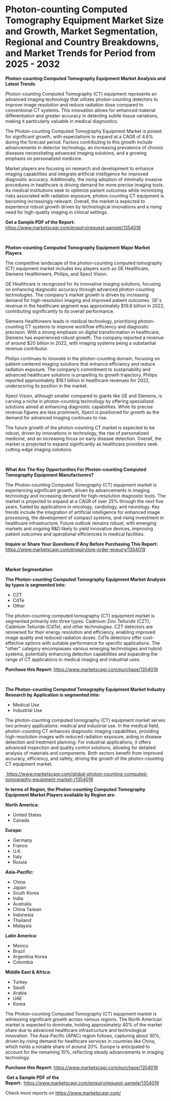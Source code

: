 <p><h1>Photon-counting Computed Tomography Equipment Market Size and Growth, Market Segmentation, Regional and Country Breakdowns, and Market Trends for Period from 2025 -  2032</h1></p><p><strong>Photon-counting Computed Tomography Equipment Market Analysis and Latest Trends</strong></p>
<p><p>Photon-counting Computed Tomography (CT) equipment represents an advanced imaging technology that utilizes photon-counting detectors to improve image resolution and reduce radiation dose compared to conventional CT systems. This innovation allows for enhanced material differentiation and greater accuracy in detecting subtle tissue variations, making it particularly valuable in medical diagnostics.</p><p>The Photon-counting Computed Tomography Equipment Market is poised for significant growth, with expectations to expand at a CAGR of 4.6% during the forecast period. Factors contributing to this growth include advancements in detector technology, an increasing prevalence of chronic diseases necessitating advanced imaging solutions, and a growing emphasis on personalized medicine. </p><p>Market players are focusing on research and development to enhance imaging capabilities and integrate artificial intelligence for improved diagnostic accuracy. Additionally, the rising adoption of minimally invasive procedures in healthcare is driving demand for more precise imaging tools. As medical institutions seek to optimize patient outcomes while minimizing risks associated with radiation exposure, photon-counting CT equipment is becoming increasingly relevant. Overall, the market is expected to experience robust growth driven by technological innovations and a rising need for high-quality imaging in clinical settings.</p></p>
<p><strong>Get a Sample PDF of the Report:&nbsp;</strong> <a href="https://www.marketscagr.com/enquiry/request-sample/1354019?utm_campaign=2804&utm_medium=2&utm_source=Github&utm_content=ia&utm_term=28022025&utm_id=photon-counting-computed-tomography-equipment">https://www.marketscagr.com/enquiry/request-sample/1354019</a></p>
<p>&nbsp;</p>
<p><strong>Photon-counting Computed Tomography Equipment Major Market Players</strong></p>
<p><p>The competitive landscape of the photon-counting computed tomography (CT) equipment market includes key players such as GE Healthcare, Siemens Healthineers, Philips, and Xpect Vision. </p><p>GE Healthcare is recognized for its innovative imaging solutions, focusing on enhancing diagnostic accuracy through advanced photon-counting technologies. The company's market growth is driven by increasing demand for high-resolution imaging and improved patient outcomes. GE's revenue in the healthcare segment was approximately $19.8 billion in 2022, contributing significantly to its overall performance.</p><p>Siemens Healthineers leads in medical technology, prioritizing photon-counting CT systems to improve workflow efficiency and diagnostic precision. With a strong emphasis on digital transformation in healthcare, Siemens has experienced robust growth. The company reported a revenue of around $20 billion in 2022, with imaging systems being a substantial revenue contributor.</p><p>Philips continues to innovate in the photon-counting domain, focusing on patient-centered imaging solutions that enhance efficiency and reduce radiation exposure. The company’s commitment to sustainability and advanced healthcare solutions is propelling its growth trajectory. Philips reported approximately $18.1 billion in healthcare revenues for 2022, underscoring its position in the market.</p><p>Xpect Vision, although smaller compared to giants like GE and Siemens, is carving a niche in photon-counting technology by offering specialized solutions aimed at enhancing diagnostic capabilities. While its precise revenue figures are less prominent, Xpect is positioned for growth as the demand for advanced imaging continues to rise.</p><p>The future growth of the photon-counting CT market is expected to be robust, driven by innovations in technology, the rise of personalized medicine, and an increasing focus on early disease detection. Overall, the market is projected to expand significantly as healthcare providers seek cutting-edge imaging solutions.</p></p>
<p>&nbsp;</p>
<p><strong>What Are The Key Opportunities For Photon-counting Computed Tomography Equipment Manufacturers?</strong></p>
<p><p>The Photon-counting Computed Tomography (CT) equipment market is experiencing significant growth, driven by advancements in imaging technology and increasing demand for high-resolution diagnostic tools. The market is projected to expand at a CAGR of over 25% through the next five years, fueled by applications in oncology, cardiology, and neurology. Key trends include the integration of artificial intelligence for enhanced image processing, the development of compact systems, and rising investment in healthcare infrastructure. Future outlook remains robust, with emerging markets and ongoing R&D likely to yield innovative devices, improving patient outcomes and operational efficiencies in medical facilities.</p></p>
<p><strong>Inquire or Share Your Questions If Any Before Purchasing This Report:</strong> <a href="https://www.marketscagr.com/enquiry/pre-order-enquiry/1354019?utm_campaign=2804&utm_medium=2&utm_source=Github&utm_content=ia&utm_term=28022025&utm_id=photon-counting-computed-tomography-equipment">https://www.marketscagr.com/enquiry/pre-order-enquiry/1354019</a></p>
<p>&nbsp;</p>
<p><strong>Market Segmentation</strong></p>
<p><strong>The Photon-counting Computed Tomography Equipment Market Analysis by types is segmented into:</strong></p>
<p><ul><li>CZT</li><li>CdTe</li><li>Other</li></ul></p>
<p><p>The photon-counting computed tomography (CT) equipment market is segmented primarily into three types: Cadmium Zinc Telluride (CZT), Cadmium Telluride (CdTe), and other technologies. CZT detectors are renowned for their energy resolution and efficiency, enabling improved image quality and reduced radiation doses. CdTe detectors offer cost-effective options with suitable performance for specific applications. The "other" category encompasses various emerging technologies and hybrid systems, potentially enhancing detection capabilities and expanding the range of CT applications in medical imaging and industrial uses.</p></p>
<p><strong>Purchase this Report:&nbsp;</strong><a href="https://www.marketscagr.com/purchase/1354019?utm_campaign=2804&utm_medium=2&utm_source=Github&utm_content=ia&utm_term=28022025&utm_id=photon-counting-computed-tomography-equipment">https://www.marketscagr.com/purchase/1354019</a></p>
<p>&nbsp;</p>
<p><strong>The Photon-counting Computed Tomography Equipment Market Industry Research by Application is segmented into:</strong></p>
<p><ul><li>Medical Use</li><li>Industrial Use</li></ul></p>
<p><p>The photon-counting computed tomography (CT) equipment market serves two primary applications: medical and industrial use. In the medical field, photon-counting CT enhances diagnostic imaging capabilities, providing high-resolution images with reduced radiation exposure, aiding in disease detection and treatment planning. For industrial applications, it offers advanced inspection and quality control solutions, allowing for detailed analysis of materials and components. Both sectors benefit from improved accuracy, efficiency, and safety, driving the growth of the photon-counting CT equipment market.</p></p>
<p><a href="https://www.marketscagr.com/global-photon-counting-computed-tomography-equipment-market-r1354019?utm_campaign=2804&utm_medium=2&utm_source=Github&utm_content=ia&utm_term=28022025&utm_id=photon-counting-computed-tomography-equipment">&nbsp;https://www.marketscagr.com/global-photon-counting-computed-tomography-equipment-market-r1354019</a></p>
<p><strong>In terms of Region, the Photon-counting Computed Tomography Equipment Market Players available by Region are:</strong></p>
<p>
    <p> <strong> North America: </strong>
        <ul>
            <li>United States</li>
            <li>Canada</li>
        </ul>
        </p> 
    <p> <strong> Europe: </strong>
        <ul>
            <li>Germany</li>
            <li>France</li>
            <li>U.K.</li>
            <li>Italy</li>
            <li>Russia</li>
        </ul>
        </p> 
    <p> <strong> Asia-Pacific: </strong>
        <ul>
            <li>China</li>
            <li>Japan</li>
            <li>South Korea</li>
            <li>India</li>
            <li>Australia</li>
            <li>China Taiwan</li>
            <li>Indonesia</li>
            <li>Thailand</li>
            <li>Malaysia</li>
        </ul>
        </p> 
    <p> <strong> Latin America: </strong>
        <ul>
            <li>Mexico</li>
            <li>Brazil</li>
            <li>Argentina Korea</li>
            <li>Colombia</li>
        </ul>
        </p> 
    <p> <strong> Middle East & Africa: </strong>
        <ul>
            <li>Turkey</li>
            <li>Saudi</li>
            <li>Arabia</li>
            <li>UAE</li>
            <li>Korea</li>
        </ul>
    </p>
    </p>
<p><p>The Photon-counting Computed Tomography (CT) equipment market is witnessing significant growth across various regions. The North American market is expected to dominate, holding approximately 40% of the market share due to advanced healthcare infrastructure and technological innovation. The Asia-Pacific (APAC) region follows, capturing about 30%, driven by rising demand for healthcare services in countries like China, which holds a notable share of around 20%. Europe is anticipated to account for the remaining 10%, reflecting steady advancements in imaging technology.</p></p>
<p><strong>Purchase this Report: </strong><a href="https://www.marketscagr.com/purchase/1354019?utm_campaign=2804&utm_medium=2&utm_source=Github&utm_content=ia&utm_term=28022025&utm_id=photon-counting-computed-tomography-equipment">https://www.marketscagr.com/purchase/1354019</a></p>
<p>&nbsp;<strong>Get a Sample PDF of the Report:&nbsp;&nbsp;</strong><a href="https://www.marketscagr.com/enquiry/request-sample/1354019?utm_campaign=2804&utm_medium=2&utm_source=Github&utm_content=ia&utm_term=28022025&utm_id=photon-counting-computed-tomography-equipment">https://www.marketscagr.com/enquiry/request-sample/1354019</a></p>
<p><strong></strong></p>
<p>Check more reports on <a href="https://www.marketscagr.com/?utm_campaign=2804&utm_medium=2&utm_source=Github&utm_content=ia&utm_term=28022025&utm_id=photon-counting-computed-tomography-equipment">https://www.marketscagr.com/</a></p>